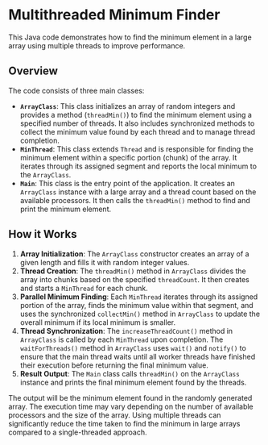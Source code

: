 # Multithreaded Minimum Finder

This Java code demonstrates how to find the minimum element in a large array using multiple threads to improve performance.

## Overview

The code consists of three main classes:

* **`ArrayClass`**: This class initializes an array of random integers and provides a method (`threadMin()`) to find the minimum element using a specified number of threads. It also includes synchronized methods to collect the minimum value found by each thread and to manage thread completion.
* **`MinThread`**: This class extends `Thread` and is responsible for finding the minimum element within a specific portion (chunk) of the array. It iterates through its assigned segment and reports the local minimum to the `ArrayClass`.
* **`Main`**: This class is the entry point of the application. It creates an `ArrayClass` instance with a large array and a thread count based on the available processors. It then calls the `threadMin()` method to find and print the minimum element.

## How it Works

1.  **Array Initialization**: The `ArrayClass` constructor creates an array of a given length and fills it with random integer values.
2.  **Thread Creation**: The `threadMin()` method in `ArrayClass` divides the array into chunks based on the specified `threadCount`. It then creates and starts a `MinThread` for each chunk.
3.  **Parallel Minimum Finding**: Each `MinThread` iterates through its assigned portion of the array, finds the minimum value within that segment, and uses the synchronized `collectMin()` method in `ArrayClass` to update the overall minimum if its local minimum is smaller.
4.  **Thread Synchronization**: The `increaseThreadCount()` method in `ArrayClass` is called by each `MinThread` upon completion. The `waitForThreads()` method in `ArrayClass` uses `wait()` and `notify()` to ensure that the main thread waits until all worker threads have finished their execution before returning the final minimum value.
5.  **Result Output**: The `Main` class calls `threadMin()` on the `ArrayClass` instance and prints the final minimum element found by the threads.

The output will be the minimum element found in the randomly generated array. The execution time may vary depending on the number of available processors and the size of the array. Using multiple threads can significantly reduce the time taken to find the minimum in large arrays compared to a single-threaded approach.
